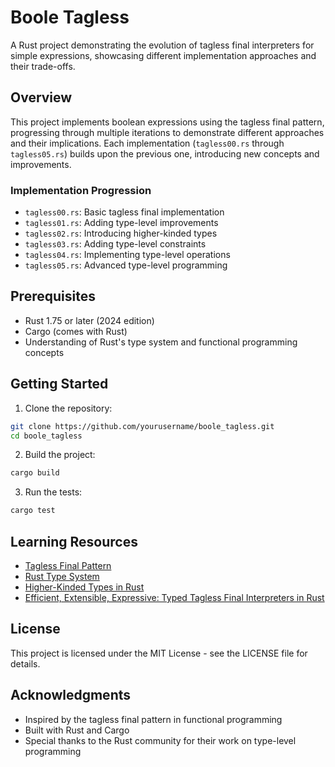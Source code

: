 # Boole Tagless

A Rust project demonstrating the evolution of tagless final interpreters for simple expressions, showcasing different implementation approaches and their trade-offs.

## Overview

This project implements boolean expressions using the tagless final pattern, progressing through multiple iterations to demonstrate different approaches and their implications. Each implementation (`tagless00.rs` through `tagless05.rs`) builds upon the previous one, introducing new concepts and improvements.

### Implementation Progression

- `tagless00.rs`: Basic tagless final implementation
- `tagless01.rs`: Adding type-level improvements
- `tagless02.rs`: Introducing higher-kinded types
- `tagless03.rs`: Adding type-level constraints
- `tagless04.rs`: Implementing type-level operations
- `tagless05.rs`: Advanced type-level programming

## Prerequisites

- Rust 1.75 or later (2024 edition)
- Cargo (comes with Rust)
- Understanding of Rust's type system and functional programming concepts

## Getting Started

1. Clone the repository:
```bash
git clone https://github.com/yourusername/boole_tagless.git
cd boole_tagless
```

2. Build the project:
```bash
cargo build
```

3. Run the tests:
```bash
cargo test
```

## Learning Resources

- [Tagless Final Pattern](https://okmij.org/ftp/tagless-final/)
- [Rust Type System](https://doc.rust-lang.org/book/ch19-00-advanced-types.html)
- [Higher-Kinded Types in Rust](https://github.com/rust-lang/rfcs/blob/master/text/0324-re-rebalancing-coherence.md)
- [Efficient, Extensible, Expressive: Typed Tagless Final Interpreters in Rust](https://getcode.substack.com/p/efficient-extensible-expressive-typed)

## License

This project is licensed under the MIT License - see the LICENSE file for details.

## Acknowledgments

- Inspired by the tagless final pattern in functional programming
- Built with Rust and Cargo
- Special thanks to the Rust community for their work on type-level programming
